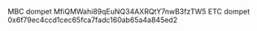 MBC dompet MfiQMWahi89qEuNQ34AXRQtY7nwB3fzTW5
ETC dompet 0x6f79ec4ccd1cec65fca7fadc160ab65a4a845ed2
